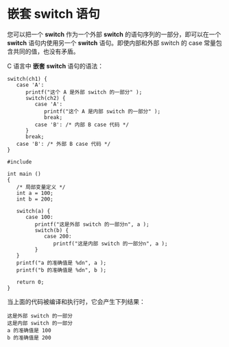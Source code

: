 # 嵌套 switch 语句

您可以把一个 **switch** 作为一个外部 **switch** 的语句序列的一部分，即可以在一个 **switch** 语句内使用另一个 **switch** 语句。即使内部和外部 switch 的 case 常量包含共同的值，也没有矛盾。

C 语言中 **嵌套 switch** 语句的语法：

    switch(ch1) {
       case 'A':
          printf("这个 A 是外部 switch 的一部分" );
          switch(ch2) {
             case 'A':
                printf("这个 A 是内部 switch 的一部分" );
                break;
             case 'B': /* 内部 B case 代码 */
          }
          break;
       case 'B': /* 外部 B case 代码 */
    }

    #include 

    int main ()
    {
       /* 局部变量定义 */
       int a = 100;
       int b = 200;

       switch(a) {
          case 100:
             printf("这是外部 switch 的一部分n", a );
             switch(b) {
                case 200:
                   printf("这是内部 switch 的一部分n", a );
             }
       }
       printf("a 的准确值是 %dn", a );
       printf("b 的准确值是 %dn", b );

       return 0;
    }

当上面的代码被编译和执行时，它会产生下列结果：

    这是外部 switch 的一部分
    这是内部 switch 的一部分
    a 的准确值是 100
    b 的准确值是 200